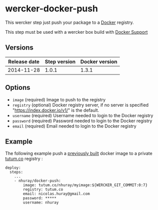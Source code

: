 # wercker-docker-push

This wercker step just push your package to a [Docker](https://docs.docker.com/reference/commandline/cli/#push) registry.

This step must be used with a wercker box build with [Docker Support](http://devcenter.wercker.com/articles/docker)


## Versions

| Release date | Step version | Docker version |
| -------------| -------------| ---------------|
| 2014-11-28   | 1.0.1        | 1.3.1          |


## Options

* `image` (required) Image to push to the registry
* `registry` (optional) Docker registry server, if no server is specified "https://index.docker.io/v1/" is the default.
* `username` (required) Username needed to login to the Docker registry
* `password` (required) Password needed to login to the Docker registry
* `email` (required) Email needed to login to the Docker registry

## Example


The following example push a [previously built](https://github.com/nhuray/wercker-docker-build) docker image to a
private [tutum.co](https://www.tutum.co/) registry :

```
deploy:
  steps:
    ...
    - nhuray/docker-push:
        image: tutum.co/nhuray/myimage:${WERCKER_GIT_COMMIT:0:7}
        registry: tutum.co
        email: nicolas.huray@gmail.com
        password: *****
        username: nhuray
```
